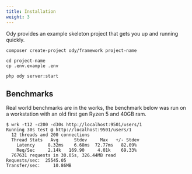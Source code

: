 ```yaml
---
title: Installation
weight: 3
---
```


Ody provides an example skeleton project that gets you up and running quickly.
```
composer create-project ody/framework project-name

cd project-name
cp .env.example .env

php ody server:start
```

## Benchmarks
Real world benchmarks are in the works, the benchmark below was run on a workstation with an old first gen Ryzen 5 and 40GB ram.

```
$ wrk -t12 -c200 -d30s http://localhost:9501/users/1
Running 30s test @ http://localhost:9501/users/1
  12 threads and 200 connections
  Thread Stats   Avg      Stdev     Max   +/- Stdev
    Latency     8.32ms    6.68ms  72.77ms   82.09%
    Req/Sec     2.14k   169.90     4.01k    69.33%
  767631 requests in 30.05s, 326.44MB read
Requests/sec:  25545.05
Transfer/sec:     10.86MB
```